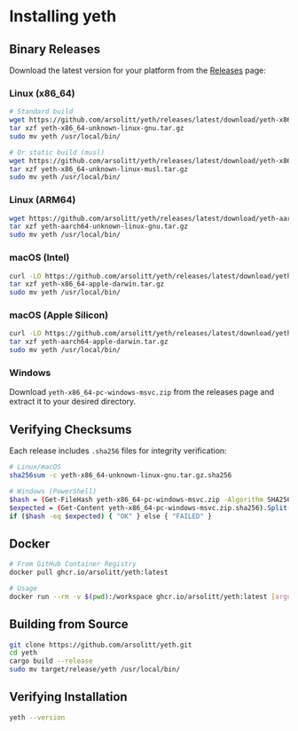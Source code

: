 # Installing yeth

## Binary Releases

Download the latest version for your platform from the [Releases](https://github.com/arsolitt/yeth/releases) page:

### Linux (x86_64)

```bash
# Standard build
wget https://github.com/arsolitt/yeth/releases/latest/download/yeth-x86_64-unknown-linux-gnu.tar.gz
tar xzf yeth-x86_64-unknown-linux-gnu.tar.gz
sudo mv yeth /usr/local/bin/

# Or static build (musl)
wget https://github.com/arsolitt/yeth/releases/latest/download/yeth-x86_64-unknown-linux-musl.tar.gz
tar xzf yeth-x86_64-unknown-linux-musl.tar.gz
sudo mv yeth /usr/local/bin/
```

### Linux (ARM64)

```bash
wget https://github.com/arsolitt/yeth/releases/latest/download/yeth-aarch64-unknown-linux-gnu.tar.gz
tar xzf yeth-aarch64-unknown-linux-gnu.tar.gz
sudo mv yeth /usr/local/bin/
```

### macOS (Intel)

```bash
curl -LO https://github.com/arsolitt/yeth/releases/latest/download/yeth-x86_64-apple-darwin.tar.gz
tar xzf yeth-x86_64-apple-darwin.tar.gz
sudo mv yeth /usr/local/bin/
```

### macOS (Apple Silicon)

```bash
curl -LO https://github.com/arsolitt/yeth/releases/latest/download/yeth-aarch64-apple-darwin.tar.gz
tar xzf yeth-aarch64-apple-darwin.tar.gz
sudo mv yeth /usr/local/bin/
```

### Windows

Download `yeth-x86_64-pc-windows-msvc.zip` from the releases page and extract it to your desired directory.

## Verifying Checksums

Each release includes `.sha256` files for integrity verification:

```bash
# Linux/macOS
sha256sum -c yeth-x86_64-unknown-linux-gnu.tar.gz.sha256

# Windows (PowerShell)
$hash = (Get-FileHash yeth-x86_64-pc-windows-msvc.zip -Algorithm SHA256).Hash.ToLower()
$expected = (Get-Content yeth-x86_64-pc-windows-msvc.zip.sha256).Split()[0]
if ($hash -eq $expected) { "OK" } else { "FAILED" }
```

## Docker

```bash
# From GitHub Container Registry
docker pull ghcr.io/arsolitt/yeth:latest

# Usage
docker run --rm -v $(pwd):/workspace ghcr.io/arsolitt/yeth:latest [arguments]
```

## Building from Source

```bash
git clone https://github.com/arsolitt/yeth.git
cd yeth
cargo build --release
sudo mv target/release/yeth /usr/local/bin/
```

## Verifying Installation

```bash
yeth --version
```
